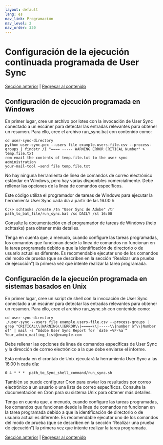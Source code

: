 ```yaml
---
layout: default
lang: es
nav_link: Programación
nav_level: 2
nav_order: 320
---
```


# Configuración de la ejecución continuada programada de User Sync


[Sección anterior](command_line_options.md) \| [Regresar al contenido](index.md) 

## Configuración de ejecución programada en Windows

En primer lugar, cree un archivo por lotes con la invocación de User Sync conectado a un escáner para detectar las entradas relevantes para obtener un resumen. Para ello, cree el archivo run_sync.bat con contenido como:

	cd user-sync-directory
	python user-sync.pex --users file example.users-file.csv --process-groups | findstr /I "==== ----- WARNING ERROR CRITICAL Number" > temp.file.txt
	rem email the contents of temp.file.txt to the user sync administration
	your-mail-tool –send file temp.file.txt


No hay ninguna herramienta de línea de comandos de correo electrónico estándar en Windows, pero hay varias disponibles comercialmente.
Debe rellenar las opciones de la línea de comandos específicos.

Este código utiliza el programador de tareas de Windows para ejecutar la herramienta User Sync cada día a partir de las 16.00 h:

	C:\> schtasks /create /tn "User Sync de Adobe" /tr path_to_bat_file/run_sync.bat /sc DAILY /st 16:00

Consulte la documentación en el programador de tareas de Windows (help schtasks) para obtener más detalles.

Tenga en cuenta que, a menudo, cuando configure las tareas programadas, los comandos que funcionan desde la línea de comandos no funcionan en la tarea programada debido a que la identificación de directorio o de usuario actual es diferente. Es recomendable ejecutar uno de los comandos del modo de prueba (que se describen en la sección “Realizar una prueba de ejecución”) la primera vez que intente realizar la tarea programada.


## Configuración de la ejecución programada en sistemas basados en Unix

En primer lugar, cree un script de shell con la invocación de User Sync conectado a un escáner para detectar las entradas relevantes para obtener un resumen. Para ello, cree el archivo run_sync.sh con contenido como:

	cd user-sync-directory
	./user-sync --users file example.users-file.csv --process-groups |  grep "CRITICAL\\|WARNING\\|ERROR\\|=====\\|-----\\|number of\\|Number of" | mail -s “Adobe User Sync Report for `date +%F-%a`” 
    Your_admin_mailing_list@example.com


Debe rellenar las opciones de línea de comandos específicas de User Sync y la dirección de correo electrónico a la que debe enviarse el informe.

Esta entrada en el crontab de Unix ejecutará la herramienta User Sync a las 16.00 h cada día: 

	0 4 * * *  path_to_Sync_shell_command/run_sync.sh 

También se puede configurar Cron para enviar los resultados por correo electrónico a un usuario o una lista de correo específicos. Consulte la documentación en Cron para su sistema Unix para obtener más detalles.

Tenga en cuenta que, a menudo, cuando configure las tareas programadas, los comandos que funcionan desde la línea de comandos no funcionan en la tarea programada debido a que la identificación de directorio o de usuario actual es diferente. Es recomendable ejecutar uno de los comandos del modo de prueba (que se describen en la sección “Realizar una prueba de ejecución”) la primera vez que intente realizar la tarea programada.


[Sección anterior](command_line_options.md) \| [Regresar al contenido](index.md) 

